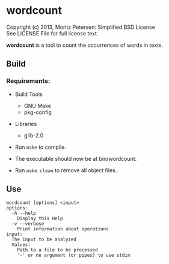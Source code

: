 wordcount
=========

Copyright (c) 2013, Moritz Petersen: Simplified BSD License  
See LICENSE File for full license text.

__wordcount__ is a tool to count the occurrences of words in texts.

## Build

### Requirements:

- Build Tools
  + GNU Make
  + pkg-config
- Libraries
  + glib-2.0

- Run ```make``` to compile.
- The executable should now be at bin/wordcount.
- Run ```make clean``` to remove all object files.

## Use

```
wordcount [options] <input>
options:
  -h --help
    Display this Help
  -v --verbose
    Print information about operations
input:
  The Input to be analyzed
  Values:
    Path to a file to be processed
    '-' or no argument (or pipes) to use stdin
```
